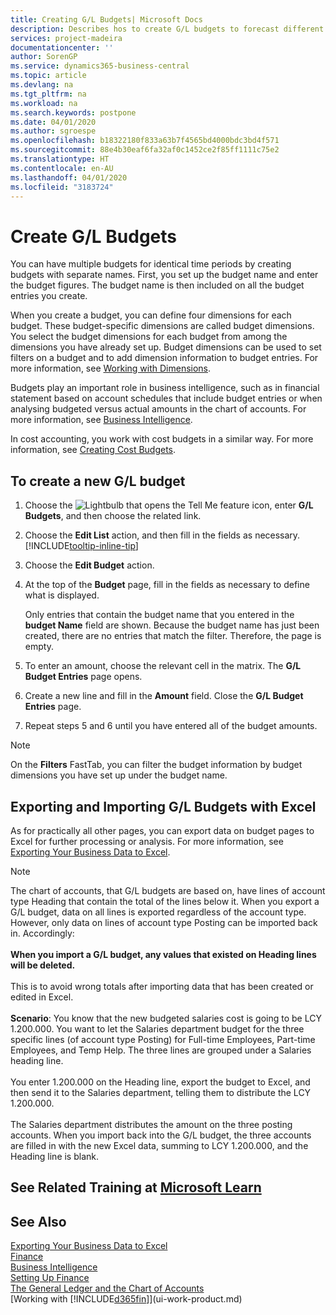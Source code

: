 ```yaml
---
title: Creating G/L Budgets| Microsoft Docs
description: Describes hos to create G/L budgets to forecast different financial activities and assign dimensions for business intelligence purposes.
services: project-madeira
documentationcenter: ''
author: SorenGP
ms.service: dynamics365-business-central
ms.topic: article
ms.devlang: na
ms.tgt_pltfrm: na
ms.workload: na
ms.search.keywords: postpone
ms.date: 04/01/2020
ms.author: sgroespe
ms.openlocfilehash: b18322180f833a63b7f4565bd4000bdc3bd4f571
ms.sourcegitcommit: 88e4b30eaf6fa32af0c1452ce2f85ff1111c75e2
ms.translationtype: HT
ms.contentlocale: en-AU
ms.lasthandoff: 04/01/2020
ms.locfileid: "3183724"
---
```

# <a name="create-gl-budgets"></a>Create G/L Budgets
You can have multiple budgets for identical time periods by creating budgets with separate names. First, you set up the budget name and enter the budget figures. The budget name is then included on all the budget entries you create.  

When you create a budget, you can define four dimensions for each budget. These budget-specific dimensions are called budget dimensions. You select the budget dimensions for each budget from among the dimensions you have already set up. Budget dimensions can be used to set filters on a budget and to add dimension information to budget entries. For more information, see [Working with Dimensions](finance-dimensions.md).

Budgets play an important role in business intelligence, such as in financial statement based on account schedules that include budget entries or when analysing budgeted versus actual amounts in the chart of accounts. For more information, see [Business Intelligence](bi.md).

In cost accounting, you work with cost budgets in a similar way. For more information, see [Creating Cost Budgets](finance-create-cost-budgets.md).    

## <a name="to-create-a-new-gl-budget"></a>To create a new G/L budget  
1. Choose the ![Lightbulb that opens the Tell Me feature](media/ui-search/search_small.png "Tell me what you want to do") icon, enter **G/L Budgets**, and then choose the related link.  
2. Choose the **Edit List** action, and then fill in the fields as necessary. [!INCLUDE[tooltip-inline-tip](includes/tooltip-inline-tip_md.md)]  
3. Choose the **Edit Budget** action.
4. At the top of the **Budget** page, fill in the fields as necessary to define what is displayed.  

    Only entries that contain the budget name that you entered in the **budget Name** field are shown. Because the budget name has just been created, there are no entries that match the filter. Therefore, the page is empty.  
5. To enter an amount, choose the relevant cell in the matrix. The **G/L Budget Entries** page opens.  
6. Create a new line and fill in the **Amount** field. Close the **G/L Budget Entries** page.  
7. Repeat steps 5 and 6 until you have entered all of the budget amounts.  

> [!NOTE]  
>  On the **Filters** FastTab, you can filter the budget information by budget dimensions you have set up under the budget name.

## <a name="exporting-and-importing-gl-budgets-with-excel"></a>Exporting and Importing G/L Budgets with Excel
As for practically all other pages, you can export data on budget pages to Excel for further processing or analysis. For more information, see [Exporting Your Business Data to Excel](about-export-data.md).

> [!NOTE]
> The chart of accounts, that G/L budgets are based on, have lines of account type Heading that contain the total of the lines below it. When you export a G/L budget, data on all lines is exported regardless of the account type. However, only data on lines of account type Posting can be imported back in. Accordingly: <br /><br /> **When you import a G/L budget, any values that existed on Heading lines will be deleted.** <br /><br /> This is to avoid wrong totals after importing data that has been created or edited in Excel.<br /><br /> **Scenario**: You know that the new budgeted salaries cost is going to be LCY 1.200.000. You want to let the Salaries department budget for the three specific lines (of account type Posting) for Full-time Employees, Part-time Employees, and Temp Help. The three lines are grouped under a Salaries heading line.<br /><br />You enter 1.200.000 on the Heading line, export the budget to Excel, and then send it to the Salaries department, telling them to distribute the LCY 1.200.000.<br /><br /> The Salaries department distributes the amount on the three posting accounts. When you import back into the G/L budget, the three accounts are filled in with the new Excel data, summing to LCY 1.200.000, and the Heading line is blank.

## <a name="see-related-training-at-microsoft-learn"></a>See Related Training at [Microsoft Learn](/learn/modules/budgets-exchange-rates-dynamics-365-business-central/index)

## <a name="see-also"></a>See Also
[Exporting Your Business Data to Excel](about-export-data.md)  
[Finance](finance.md)  
[Business Intelligence](bi.md)  
[Setting Up Finance](finance-setup-finance.md)  
[The General Ledger and the Chart of Accounts](finance-general-ledger.md)  
[Working with [!INCLUDE[d365fin](includes/d365fin_md.md)]](ui-work-product.md)  
